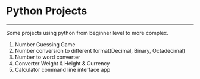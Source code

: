 # Python Projects
---
Some projects using python from beginner level to more complex.
1. Number Guessing Game
2. Number conversion to different format(Decimal, Binary, Octadecimal)
3. Number to word converter
4. Converter Weight & Height & Currency
5. Calculator command line interface app
